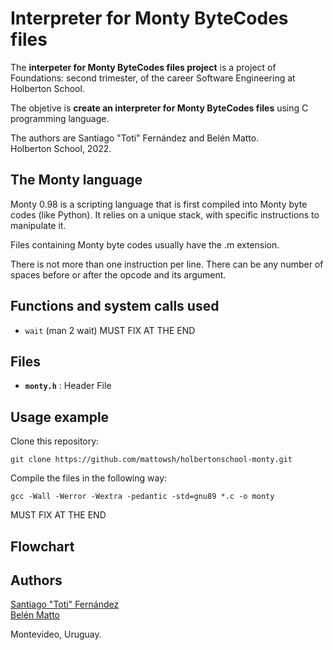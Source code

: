 # Interpreter for Monty ByteCodes files
The **interpeter for Monty ByteCodes files project** is a project of Foundations: second trimester, of the career Software Engineering at Holberton School.

The objetive is **create an interpreter for Monty ByteCodes files** using C programming language.

The authors are Santiago "Toti" Fernández and Belén Matto.  
Holberton School, 2022.  

## The Monty language
Monty 0.98 is a scripting language that is first compiled into Monty byte codes (like Python). It relies on a unique stack, with specific instructions to manipulate it.

Files containing Monty byte codes usually have the .m extension.

There is not more than one instruction per line. There can be any number of spaces before or after the opcode and its argument.

## Functions and system calls used
- `wait` (man 2 wait)  MUST FIX AT THE END

## Files
- **`monty.h`** : Header File  

## Usage example
Clone this repository:

    git clone https://github.com/mattowsh/holbertonschool-monty.git

Compile the files in the following way:

    gcc -Wall -Werror -Wextra -pedantic -std=gnu89 *.c -o monty

MUST FIX AT THE END

## Flowchart

## Authors
[Santiago "Toti" Fernández](https://www.linkedin.com/in/santiago-fern%C3%A1ndez-801641230/)  
[Belén Matto](https://www.linkedin.com/in/mattobelen/) 

Montevideo, Uruguay.
